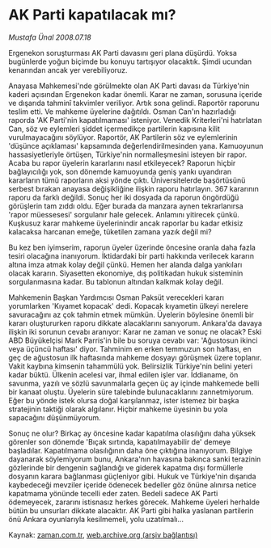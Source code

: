 # AK Parti kapatılacak mı?

*Mustafa Ünal 2008.07.18*

<tr><td class="metin" colspan="2" style="padding-top: 20px; padding-left: 5px; padding-right: 10px;">Ergenekon soruşturması AK Parti davasını geri plana düşürdü. Yoksa bugünlerde yoğun biçimde bu konuyu tartışıyor olacaktık. Şimdi ucundan kenarından ancak yer verebiliyoruz.</td></tr><tr><td class="metin" colspan="2" style="padding-top: 20px; padding-left: 5px; padding-right: 10px;"><p>Anayasa Mahkemesi'nde görülmekte olan AK Parti davası da Türkiye'nin kaderi açısından Ergenekon kadar önemli. Karar ne zaman, sorusuna içeride ve dışarıda tahminî takvimler veriliyor. Artık sona gelindi. Raportör raporunu teslim etti. Ve mahkeme üyelerine dağıtıldı. Osman Can'ın hazırladığı raporda 'AK Parti'nin kapatılmaması' isteniyor. Venedik Kriterleri'ni hatırlatan Can, söz ve eylemleri şiddet içermedikçe partilerin kapısına kilit vurulmayacağını söylüyor. Raportör, AK Partilerin söz ve eylemlerinin 'düşünce açıklaması' kapsamında değerlendirilmesinden yana. Kamuoyunun hassasiyetleriyle örtüşen, Türkiye'nin normalleşmesini isteyen bir rapor. Acaba bu rapor üyelerin kararlarını nasıl etkileyecek? Raporun hiçbir bağlayıcılığı yok, son dönemde kamuoyunda geniş yankı uyandıran kararların tümü raporların aksi yönde çıktı. Üniversitelerde başörtüsünü serbest bırakan anayasa değişikliğine ilişkin raporu hatırlayın. 367 kararının raporu da farklı değildi. Sonuç her iki dosyada da raporun öngördüğü görüşlerin tam zıddı oldu. Eğer burada da manzara aynen tekrarlanırsa 'rapor müessesesi' sorgulanır hale gelecek. Anlamını yitirecek çünkü. Kuşkusuz karar mahkeme üyelerinindir ancak raporlar bu kadar etkisiz kalacaksa harcanan emeğe, tüketilen zamana yazık değil mi? 
<p>Bu kez ben iyimserim, raporun üyeler üzerinde öncesine oranla daha fazla tesiri olacağına inanıyorum. İktidardaki bir parti hakkında verilecek kararın altına imza atmak kolay değil çünkü. Hemen her alanda dalga yankıları olacak kararın. Siyasetten ekonomiye, dış politikadan hukuk sisteminin sorgulanmasına kadar. Bu tablonun altından kalkmak kolay değil.
<p> Mahkemenin Başkan Yardımcısı Osman Paksüt verecekleri kararı yorumlarken 'Kıyamet kopacak' dedi. Kopacak kıyametin ülkeyi nerelere savuracağını az çok tahmin etmek mümkün. Üyelerin böylesine önemli bir kararı oluştururken raporu dikkate alacaklarını sanıyorum. Ankara'da davaya ilişkin iki sorunun cevabı aranıyor: Karar ne zaman ve sonuç ne olacak? Eski ABD Büyükelçisi Mark Parris'in bile bu soruya cevabı var: 'Ağustosun ikinci veya üçüncü haftası' diyor. Tahminim en erken temmuzun son haftası, en geç de ağustosun ilk haftasında mahkeme dosyayı görüşmek üzere toplanır. Vakit kaybına kimsenin tahammülü yok. Belirsizlik Türkiye'nin belini yeteri kadar büktü. Ülkenin acelesi var, ihmal edilen işler var. İddianame, ön savunma, yazılı ve sözlü savunmalarla geçen üç ay içinde mahkemede belli bir kanaat oluştu. Üyelerin süre talebinde bulunacaklarını zannetmiyorum. Eğer bu yönde istek olursa doğal karşılanmaz, ister istemez bir başka stratejinin taktiği olarak algılanır. Hiçbir mahkeme üyesinin bu yola sapacağını düşünmüyorum. 
<p>Sonuç ne olur? Birkaç ay öncesine kadar kapatılma olasılığını daha yüksek görenler son dönemde 'Bıçak sırtında, kapatılmayabilir de' demeye başladılar. Kapatılmama olasılığının daha öne çıktığına inanıyorum. Bilgiye dayanarak söylemiyorum bunu, Ankara'nın havasına bakınca sanki terazinin gözlerinde bir dengenin sağlandığı ve giderek kapatma dışı formüllerle dosyanın karara bağlanması güçleniyor gibi. Hukuk ve Türkiye'nin dışarıda kaybedeceği mevziler içeride ödenecek bedeller göz önüne alınırsa netice kapatmama yönünde tecelli eder zaten. Bedeli sadece AK Parti ödemeyecek, zararını istisnasız herkes görecek. Mahkeme üyeleri herhalde bütün bu unsurları dikkate alacaktır. AK Parti gibi halka yaslanan partilerin önü Ankara oyunlarıyla kesilmemeli, yolu uzatılmalı...<br/></p></p></p></p></td></tr>

Kaynak: [zaman.com.tr](http://zaman.com.tr/yazar.do?yazino=715511), [web.archive.org (arşiv bağlantısı)](http://web.archive.org/web/20080912155834/http://www.zaman.com.tr:80/yazar.do?yazino=715511)
